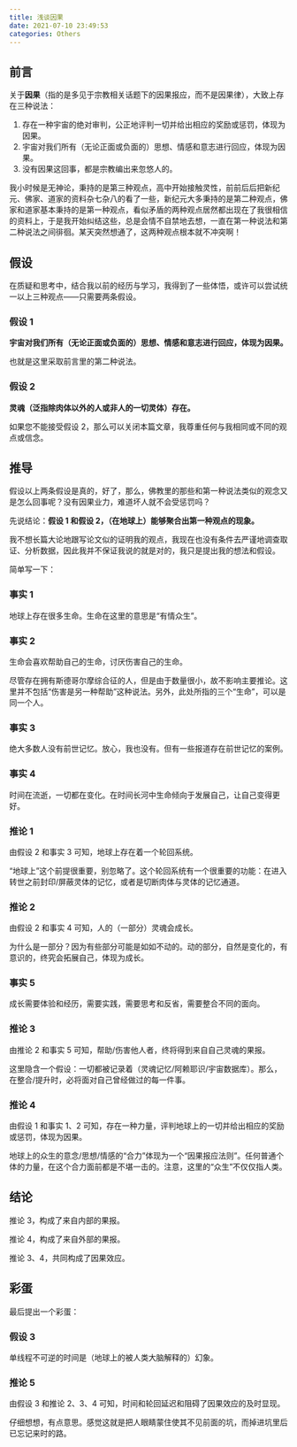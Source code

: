 ```yaml
---
title: 浅谈因果
date: 2021-07-10 23:49:53
categories: Others
---
```


## 前言

关于**因果**（指的是多见于宗教相关话题下的因果报应，而不是因果律），大致上存在三种说法：

1. 存在一种宇宙的绝对审判，公正地评判一切并给出相应的奖励或惩罚，体现为因果。
2. 宇宙对我们所有（无论正面或负面的）思想、情感和意志进行回应，体现为因果。
3. 没有因果这回事，都是宗教编出来忽悠人的。

我小时候是无神论，秉持的是第三种观点，高中开始接触灵性，前前后后把新纪元、佛家、道家的资料杂七杂八的看了一些，新纪元大多秉持的是第二种观点，佛家和道家基本秉持的是第一种观点，看似矛盾的两种观点居然都出现在了我很相信的资料上，于是我开始纠结这些，总是会情不自禁地去想，一直在第一种说法和第二种说法之间徘徊。某天突然想通了，这两种观点根本就不冲突啊！

## 假设

在质疑和思考中，结合我以前的经历与学习，我得到了一些体悟，或许可以尝试统一以上三种观点——只需要两条假设。

### 假设 1

**宇宙对我们所有（无论正面或负面的）思想、情感和意志进行回应，体现为因果。**

也就是这里采取前言里的第二种说法。

### 假设 2

**灵魂（泛指除肉体以外的人或非人的一切灵体）存在。**

如果您不能接受假设 2，那么可以关闭本篇文章，我尊重任何与我相同或不同的观点或信念。

## 推导

假设以上两条假设是真的，好了，那么，佛教里的那些和第一种说法类似的观念又是怎么回事呢？没有因果业力，难道坏人就不会受惩罚吗？

先说结论：**假设 1 和假设 2，（在地球上）能够聚合出第一种观点的现象。**

我不想长篇大论地跟写论文似的证明我的观点，我现在也没有条件去严谨地调查取证、分析数据，因此我并不保证我说的就是对的，我只是提出我的想法和假设。

简单写一下：

### 事实 1

地球上存在很多生命。生命在这里的意思是“有情众生”。

### 事实 2

生命会喜欢帮助自己的生命，讨厌伤害自己的生命。

尽管存在拥有斯德哥尔摩综合征的人，但是由于数量很小，故不影响主要推论。这里并不包括“伤害是另一种帮助”这种说法。另外，此处所指的三个“生命”，可以是同一个人。

### 事实 3

绝大多数人没有前世记忆。放心，我也没有。但有一些报道存在前世记忆的案例。

### 事实 4

时间在流逝，一切都在变化。在时间长河中生命倾向于发展自己，让自己变得更好。

### 推论 1

由假设 2 和事实 3 可知，地球上存在着一个轮回系统。

“地球上”这个前提很重要，别忽略了。这个轮回系统有一个很重要的功能：在进入转世之前封印/屏蔽灵体的记忆，或者是切断肉体与灵体的记忆通道。

### 推论 2

由假设 2 和事实 4 可知，人的（一部分）灵魂会成长。

为什么是一部分？因为有些部分可能是如如不动的。动的部分，自然是变化的，有意识的，终究会拓展自己，体现为成长。

### 事实 5

成长需要体验和经历，需要实践，需要思考和反省，需要整合不同的面向。

### 推论 3

由推论 2 和事实 5 可知，帮助/伤害他人者，终将得到来自自己灵魂的果报。

这里隐含一个假设：一切都被记录着（灵魂记忆/阿赖耶识/宇宙数据库）。那么，在整合/提升时，必将面对自己曾经做过的每一件事。

### 推论 4

由假设 1 和事实 1、2 可知，存在一种力量，评判地球上的一切并给出相应的奖励或惩罚，体现为因果。

地球上的众生的意念/思想/情感的“合力”体现为一个“因果报应法则”。任何普通个体的力量，在这个合力面前都是不堪一击的。注意，这里的“众生”不仅仅指人类。

## 结论

推论 3，构成了来自内部的果报。

推论 4，构成了来自外部的果报。

推论 3、4，共同构成了因果效应。

## 彩蛋

最后提出一个彩蛋：

### 假设 3

单线程不可逆的时间是（地球上的被人类大脑解释的）幻象。

### 推论 5

由假设 3 和推论 2、3、4 可知，时间和轮回延迟和阻碍了因果效应的及时显现。

仔细想想，有点意思。感觉这就是把人眼睛蒙住使其不见前面的坑，而掉进坑里后已忘记来时的路。
